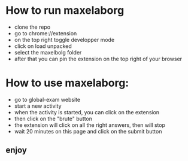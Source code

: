 # How to run maxelaborg

- clone the repo
- go to chrome://extension
- on the top right toggle developper mode
- click on load unpacked
- select the maxelbolg folder
- after that you can pin the extension on the top right of your browser


# How to use maxelaborg:

- go to global-exam website
- start a new activity
- when the activity is started, you can click on the extension
- then click on the "brute" button
- the extension will click on all the right answers, then will stop
- wait 20 minutes on this page and click on the submit button


## enjoy